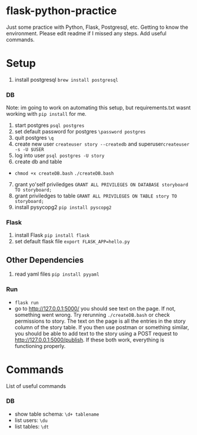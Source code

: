 # flask-python-practice
Just some practice with Python, Flask, Postgresql, etc. Getting to know the environment. Please edit readme if I missed any steps. Add useful commands. 

# Setup
1. install postgresql `brew install postgresql`
### DB
Note: im going to work on automating this setup, but requirements.txt wasnt working with `pip install` for me.

1. start postgres `psql postgres`
2. set default password for postgres `\password postgres`
3. quit postgres `\q`
4. create new user `createuser story --createdb` and superuser`createuser -s -U $USER`
5. log into user `psql postgres -U story`
6. create db and table
  * `chmod +x createDB.bash` `./createDB.bash`
7. grant yo'self priviledges `GRANT ALL PRIVILEGES ON DATABASE storyboard TO storyboard;`
8. grant priviledges to table `GRANT ALL PRIVILEGES ON TABLE story TO storyboard;`
9. install pysycopg2 `pip install pyscopg2`

### Flask
1. install Flask `pip install flask`
2. set default flask file `export FLASK_APP=hello.py`

## Other Dependencies
1. read yaml files `pip install pyyaml`
### Run
* `flask run`
* go to http://127.0.0.1:5000/
you should see text on the page. If not, something went wrong. Try rerunning `./createDB.bash` or check permissions to story.
The text on the page is all the entries in the story column of the story table. If you then use postman or something similar, you should be able to add text to the story using a POST request to http://127.0.0.1:5000/publish. If these both work, everything is functioning properly.

# Commands
List of useful commands
### DB
* show table schema: `\d+ tablename`
* list users: `\du`
* list tables: `\dt`

